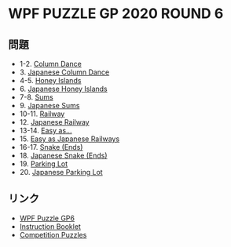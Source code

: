 # WPF PUZZLE GP 2020 ROUND 6

## 問題
- 1-2. [Column Dance](../puzzle/columndance.md)
- 3\. [Japanese Column Dance](../puzzle/japanese_columndance.md)
- 4-5. [Honey Islands](../puzzle/honeyislands.md)
- 6\. [Japanese Honey Islands](../puzzle/japanese_honeyislands.md)
- 7-8. [Sums](../puzzle/sums.md)
- 9\. [Japanese Sums](../puzzle/japanesesums.md)
- 10-11. [Railway](../puzzle/railway.md)
- 12\. [Japanese Railway](../puzzle/japanese_railway.md)
- 13-14. [Easy as...](../puzzle/easyas.md)
- 15\. [Easy as Japanese Railways](../puzzle/easyas_japanese_railways.md)
- 16-17. [Snake (Ends)](../puzzle/snake.md)
- 18\. [Japanese Snake (Ends)](../puzzle/japanese_snake.md)
- 19\. [Parking Lot](../puzzle/parkinglot.md)
- 20\. [Japanese Parking Lot](../puzzle/japanese_parkinglot.md)

## リンク
- [WPF Puzzle GP6](https://gp.worldpuzzle.org/content/wpf-puzzle-gp6-4)
- [Instruction Booklet](https://gp.worldpuzzle.org/content/instruction-booklet-109)
- [Competition Puzzles](https://gp.worldpuzzle.org/content/competition-puzzles-74)
